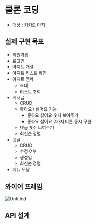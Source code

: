 # 클론 코딩

- 대상 : 카카오 아지

## 실제 구현 목표
- 회원가입
- 로그인
- 아지트 개설
- 아지트 리스트 확인
- 아지트 멤버 
  - 초대
  - 리스트 조회
- 게시글
  - CRUD
  - 좋아요 / 싫어요 기능
    - 좋아요 싫어요 숫자 보여주기
    - 좋아요 싫어요 2가지 버튼 동시 구현
  - 댓글 갯수 보여주기
  - 최신순 정렬
- 댓글
  - CRUD
  - 수정 여부
  - 생성일
  - 최신순 정렬
- 메뉴 모달

## 와이어 프레임
![Untitled](https://user-images.githubusercontent.com/37091532/209952073-ac7ecaba-e92c-4c7c-b787-c92848b79bd1.png)


## API 설계
